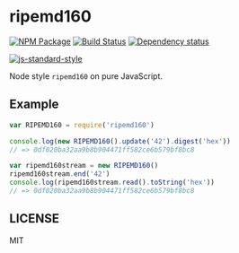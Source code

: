# ripemd160

[![NPM Package](https://img.shields.io/npm/v/ripemd160.svg?style=flat-square)](https://www.npmjs.org/package/ripemd160)
[![Build Status](https://img.shields.io/travis/crypto-browserify/ripemd160.svg?branch=master&style=flat-square)](https://travis-ci.org/crypto-browserify/ripemd160)
[![Dependency status](https://img.shields.io/david/crypto-browserify/ripemd160.svg?style=flat-square)](https://david-dm.org/crypto-browserify/ripemd160#info=dependencies)

[![js-standard-style](https://cdn.rawgit.com/feross/standard/master/badge.svg)](https://github.com/feross/standard)

Node style `ripemd160` on pure JavaScript.

## Example

```js
var RIPEMD160 = require('ripemd160')

console.log(new RIPEMD160().update('42').digest('hex'))
// => 0df020ba32aa9b8b904471ff582ce6b579bf8bc8

var ripemd160stream = new RIPEMD160()
ripemd160stream.end('42')
console.log(ripemd160stream.read().toString('hex'))
// => 0df020ba32aa9b8b904471ff582ce6b579bf8bc8
```

## LICENSE

MIT

